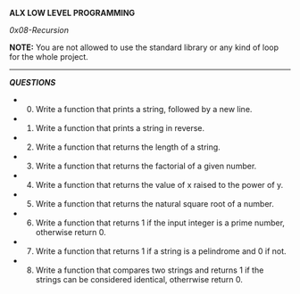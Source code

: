 __ALX LOW LEVEL PROGRAMMING__

_0x08-Recursion_

__NOTE:__ You are not allowed to use the standard library or any kind of loop for the whole project.
___________________________________________________________________________________________________
 __*******************QUESTIONS*******************__

* 0. Write a function that prints a string, followed by a new line.

* 1. Write a function that prints a string in reverse.

* 2. Write a function that returns the length of a string.

* 3. Write a function that returns the factorial of a given number.

* 4. Write a function that returns the value of x raised to the power of y.

* 5. Write a function that returns the natural square root of a number.

* 6. Write a function that returns 1 if the input integer is a prime number, otherwise return 0.

* 7. Write a function that returns 1 if a string is a pelindrome and 0 if not.

* 8. Write a function that compares two strings and returns 1 if the strings can be considered identical, otherrwise return 0.